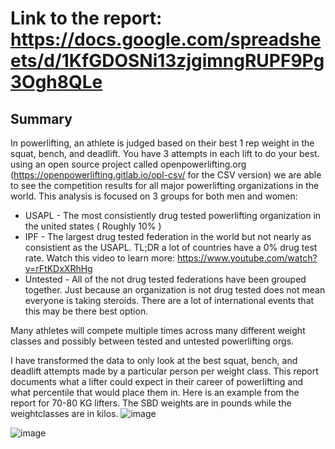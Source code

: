 # Link to the report:  https://docs.google.com/spreadsheets/d/1KfGDOSNi13zjgimngRUPF9Pg3Ogh8QLe

## Summary 
In powerlifting, an athlete is judged based on their best 1 rep weight in the squat, bench, and deadlift. You have 3 attempts in each lift to do your best. 
using an open source project called openpowerlifting.org (https://openpowerlifting.gitlab.io/opl-csv/ for the CSV version) we are able to see the competition results for all major powerlifting organizations in the world. 
This analysis is focused on 3 groups for both men and women:
* USAPL - The most consistiently drug tested powerlifting organization in the united states ( Roughly 10% )
* IPF   - The largest drug tested federation in the world but not nearly as consistient as the USAPL. TL;DR a lot of countries have a 0% drug test rate. Watch this video to learn more: https://www.youtube.com/watch?v=rFtKDxXRhHg
* Untested - All of the not drug tested federations have been grouped together. Just because an organization is not drug tested does not mean everyone is taking steroids. There are a lot of international events that this may be there best option.

Many athletes will compete multiple times across many different weight classes and possibly between tested and untested powerlifting orgs.

 I have transformed the data to only look at the best squat, bench, and deadlift attempts made by a particular person per weight class.
 This report documents what a lifter could expect in their career of powerlifting and what percentile that would place them in. 
 Here is an example from the report for 70-80 KG lifters. The SBD weights are in pounds while the weightclasses are in kilos.
 ![image](https://github.com/haydeninghem/openpowerlifting.org-data-analysis/assets/43583120/929e9434-d620-49b2-b400-296ed1234e6f)

![image](https://github.com/haydeninghem/openpowerlifting.org-data-analysis/assets/43583120/b6d28e51-be4b-4e40-ab18-64f966ac9705)
